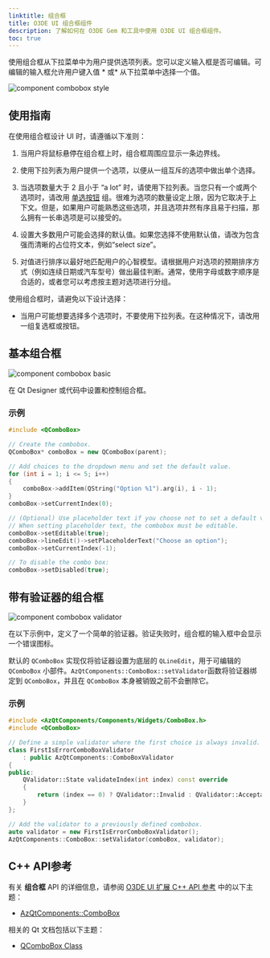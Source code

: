 ```yaml
---
linktitle: 组合框
title: O3DE UI 组合框组件
description: 了解如何在 O3DE Gem 和工具中使用 O3DE UI 组合框组件。
toc: true
---
```


使用组合框从下拉菜单中为用户提供选项列表。您可以定义输入框是否可编辑。可编辑的输入框允许用户键入值 * 或* 从下拉菜单中选择一个值。

![component combobox style](/images/tools-ui/component-combobox-style.png)

## 使用指南

在使用组合框设计 UI 时，请遵循以下准则：

1. 当用户将鼠标悬停在组合框上时，组合框周围应显示一条边界线。

1. 使用下拉列表为用户提供一个选项，以便从一组互斥的选项中做出单个选择。

1. 当选项数量大于 2 且小于 “a lot” 时，请使用下拉列表。当您只有一个或两个选项时，请改用 [单选按钮](./uidev-radio-button-component)  组。很难为选项的数量设定上限，因为它取决于上下文。但是，如果用户可能熟悉这些选项，并且选项井然有序且易于扫描，那么拥有一长串选项是可以接受的。

1. 设置大多数用户可能会选择的默认值。如果您选择不使用默认值，请改为包含强而清晰的占位符文本，例如“select size”。

1. 对值进行排序以最好地匹配用户的心智模型。请根据用户对选项的预期排序方式（例如连续日期或汽车型号）做出最佳判断。通常，使用字母或数字顺序是合适的，或者您可以考虑按主题对选项进行分组。

使用组合框时，请避免以下设计选择：
+ 当用户可能想要选择多个选项时，不要使用下拉列表。在这种情况下，请改用一组复选框或按钮。

## 基本组合框

![component combobox basic](/images/tools-ui/component-combobox-basic.png)

在 Qt Designer 或代码中设置和控制组合框。

### 示例

```cpp
#include <QComboBox>

// Create the combobox.
QComboBox* comboBox = new QComboBox(parent);

// Add choices to the dropdown menu and set the default value.
for (int i = 1; i <= 5; i++)
{
    comboBox->addItem(QString("Option %1").arg(i), i - 1);
}
comboBox->setCurrentIndex(0);

// (Optional) Use placeholder text if you choose not to set a default value.
// When setting placeholder text, the combobox must be editable.
comboBox->setEditable(true);
comboBox->lineEdit()->setPlaceholderText("Choose an option");
comboBox->setCurrentIndex(-1);

// To disable the combo box:
comboBox->setDisabled(true);
```

## 带有验证器的组合框

![component combobox validator](/images/tools-ui/component-combobox-validator.png)

在以下示例中，定义了一个简单的验证器。验证失败时，组合框的输入框中会显示一个错误图标。

默认的 `QComboBox` 实现仅将验证器设置为底层的 `QLineEdit`，用于可编辑的 `QComboBox` 小部件。`AzQtComponents::ComboBox::setValidator`函数将验证器绑定到 `QComboBox`，并且在 `QComboBox` 本身被销毁之前不会删除它。

### 示例

```cpp
#include <AzQtComponents/Components/Widgets/ComboBox.h>
#include <QComboBox>

// Define a simple validator where the first choice is always invalid.
class FirstIsErrorComboBoxValidator
    : public AzQtComponents::ComboBoxValidator
{
public:
    QValidator::State validateIndex(int index) const override
    {
        return (index == 0) ? QValidator::Invalid : QValidator::Acceptable;
    }
};

// Add the validator to a previously defined combobox.
auto validator = new FirstIsErrorComboBoxValidator();
AzQtComponents::ComboBox::setValidator(comboBox, validator);
```

## C++ API参考

有关 **组合框** API 的详细信息，请参阅 [O3DE UI 扩展 C++ API 参考](/docs/api/frameworks/azqtcomponents/namespace_az_qt_components.html) 中的以下主题：
+  [AzQtComponents::ComboBox](/docs/api/frameworks/azqtcomponents/class_az_qt_components_1_1_combo_box.html)

相关的 Qt 文档包括以下主题：
+  [QComboBox Class](https://doc.qt.io/qt-5/qcombobox.html)
